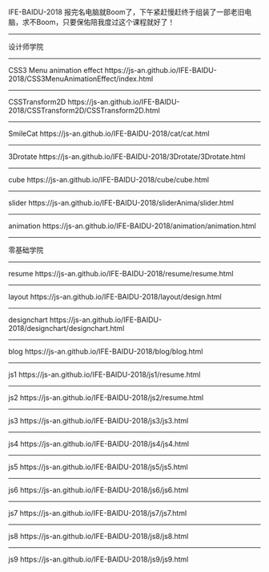 <div>
IFE-BAIDU-2018
报完名电脑就Boom了，下午紧赶慢赶终于组装了一部老旧电脑，求不Boom，只要保佑陪我度过这个课程就好了！
<hr>
设计师学院
<hr>
CSS3 Menu animation effect
https://js-an.github.io/IFE-BAIDU-2018/CSS3MenuAnimationEffect/index.html
<hr>
CSSTransform2D
https://js-an.github.io/IFE-BAIDU-2018/CSSTransform2D/CSSTransform2D.html
<hr>
SmileCat
https://js-an.github.io/IFE-BAIDU-2018/cat/cat.html
<hr>
3Drotate
https://js-an.github.io/IFE-BAIDU-2018/3Drotate/3Drotate.html
<hr>
cube
https://js-an.github.io/IFE-BAIDU-2018/cube/cube.html
<hr>
slider
https://js-an.github.io/IFE-BAIDU-2018/sliderAnima/slider.html
<hr>
animation
https://js-an.github.io/IFE-BAIDU-2018/animation/animation.html
<hr>
零基础学院
<hr>
resume
https://js-an.github.io/IFE-BAIDU-2018/resume/resume.html
<hr>
layout
https://js-an.github.io/IFE-BAIDU-2018/layout/design.html
<hr>
designchart
https://js-an.github.io/IFE-BAIDU-2018/designchart/designchart.html
<hr>
blog
https://js-an.github.io/IFE-BAIDU-2018/blog/blog.html
<hr>
js1
https://js-an.github.io/IFE-BAIDU-2018/js1/resume.html
<hr>
js2
https://js-an.github.io/IFE-BAIDU-2018/js2/resume.html
<hr>
js3
https://js-an.github.io/IFE-BAIDU-2018/js3/js3.html
<hr>
js4
https://js-an.github.io/IFE-BAIDU-2018/js4/js4.html
<hr>
js5
https://js-an.github.io/IFE-BAIDU-2018/js5/js5.html
<hr>
js6
https://js-an.github.io/IFE-BAIDU-2018/js6/js6.html
<hr>
js7
https://js-an.github.io/IFE-BAIDU-2018/js7/js7.html
<hr>
js8 
https://js-an.github.io/IFE-BAIDU-2018/js8/js8.html
<hr>
js9 
https://js-an.github.io/IFE-BAIDU-2018/js9/js9.html
</div>
